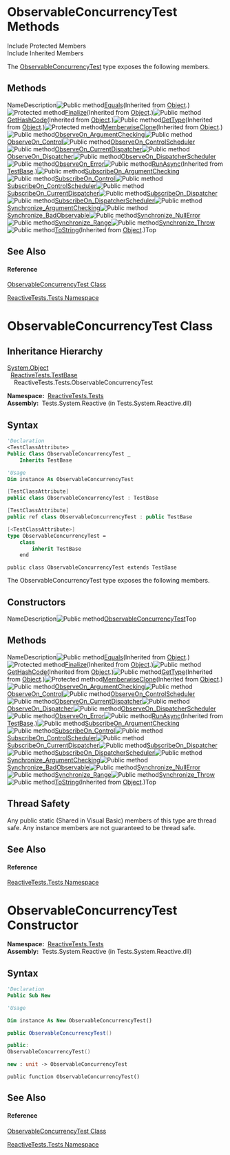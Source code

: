 # ObservableConcurrencyTest Methods

Include Protected Members  
Include Inherited Members

The [ObservableConcurrencyTest](ObservableConcurrencyTest\ObservableConcurrencyTest.md) type exposes the following members.

## Methods

NameDescription![Public method](images\Hh303103.pubmethod(en-us,VS.103).gif "Public method")[Equals](https://msdn.microsoft.com/en-us/library/m:system.object.equals(system.object)(v=VS.103))(Inherited from [Object](https://msdn.microsoft.com/en-us/library/e5kfa45b).)![Protected method](images\Hh303103.protmethod(en-us,VS.103).gif "Protected method")[Finalize](https://msdn.microsoft.com/en-us/library/4k87zsw7)(Inherited from [Object](https://msdn.microsoft.com/en-us/library/e5kfa45b).)![Public method](images\Hh303103.pubmethod(en-us,VS.103).gif "Public method")[GetHashCode](https://msdn.microsoft.com/en-us/library/zdee4b3y)(Inherited from [Object](https://msdn.microsoft.com/en-us/library/e5kfa45b).)![Public method](images\Hh303103.pubmethod(en-us,VS.103).gif "Public method")[GetType](https://msdn.microsoft.com/en-us/library/dfwy45w9)(Inherited from [Object](https://msdn.microsoft.com/en-us/library/e5kfa45b).)![Protected method](images\Hh303103.protmethod(en-us,VS.103).gif "Protected method")[MemberwiseClone](https://msdn.microsoft.com/en-us/library/57ctke0a)(Inherited from [Object](https://msdn.microsoft.com/en-us/library/e5kfa45b).)![Public method](images\Hh303103.pubmethod(en-us,VS.103).gif "Public method")[ObserveOn\_ArgumentChecking](ObserveOn\ObservableConcurrencyTest.ObserveOn_ArgumentChecking.md)![Public method](images\Hh303103.pubmethod(en-us,VS.103).gif "Public method")[ObserveOn\_Control](ObserveOn\ObservableConcurrencyTest.ObserveOn_Control.md)![Public method](images\Hh303103.pubmethod(en-us,VS.103).gif "Public method")[ObserveOn\_ControlScheduler](ObserveOn\ObservableConcurrencyTest.ObserveOn_ControlScheduler.md)![Public method](images\Hh303103.pubmethod(en-us,VS.103).gif "Public method")[ObserveOn\_CurrentDispatcher](ObserveOn\ObservableConcurrencyTest.ObserveOn_CurrentDispatcher.md)![Public method](images\Hh303103.pubmethod(en-us,VS.103).gif "Public method")[ObserveOn\_Dispatcher](ObserveOn\ObservableConcurrencyTest.ObserveOn_Dispatcher.md)![Public method](images\Hh303103.pubmethod(en-us,VS.103).gif "Public method")[ObserveOn\_DispatcherScheduler](ObserveOn\ObservableConcurrencyTest.ObserveOn_DispatcherScheduler.md)![Public method](images\Hh303103.pubmethod(en-us,VS.103).gif "Public method")[ObserveOn\_Error](ObserveOn\ObservableConcurrencyTest.ObserveOn_Error.md)![Public method](images\Hh303103.pubmethod(en-us,VS.103).gif "Public method")[RunAsync](https://msdn.microsoft.com/en-us/library/m:reactivetests.testbase.runasync(system.action%7breactivetests.waiter%7d)(v=VS.103))(Inherited from [TestBase](TestBase\TestBase.md).)![Public method](images\Hh303103.pubmethod(en-us,VS.103).gif "Public method")[SubscribeOn\_ArgumentChecking](SubscribeOn\ObservableConcurrencyTest.SubscribeOn_ArgumentChecking.md)![Public method](images\Hh303103.pubmethod(en-us,VS.103).gif "Public method")[SubscribeOn\_Control](SubscribeOn\ObservableConcurrencyTest.SubscribeOn_Control.md)![Public method](images\Hh303103.pubmethod(en-us,VS.103).gif "Public method")[SubscribeOn\_ControlScheduler](SubscribeOn\ObservableConcurrencyTest.SubscribeOn_ControlScheduler.md)![Public method](images\Hh303103.pubmethod(en-us,VS.103).gif "Public method")[SubscribeOn\_CurrentDispatcher](SubscribeOn\ObservableConcurrencyTest.SubscribeOn_CurrentDispatcher.md)![Public method](images\Hh303103.pubmethod(en-us,VS.103).gif "Public method")[SubscribeOn\_Dispatcher](SubscribeOn\ObservableConcurrencyTest.SubscribeOn_Dispatcher.md)![Public method](images\Hh303103.pubmethod(en-us,VS.103).gif "Public method")[SubscribeOn\_DispatcherScheduler](SubscribeOn\ObservableConcurrencyTest.SubscribeOn_DispatcherScheduler.md)![Public method](images\Hh303103.pubmethod(en-us,VS.103).gif "Public method")[Synchronize\_ArgumentChecking](Synchronize\ObservableConcurrencyTest.Synchronize_ArgumentChecking.md)![Public method](images\Hh303103.pubmethod(en-us,VS.103).gif "Public method")[Synchronize\_BadObservable](Synchronize\ObservableConcurrencyTest.Synchronize_BadObservable.md)![Public method](images\Hh303103.pubmethod(en-us,VS.103).gif "Public method")[Synchronize\_NullError](Synchronize\ObservableConcurrencyTest.Synchronize_NullError.md)![Public method](images\Hh303103.pubmethod(en-us,VS.103).gif "Public method")[Synchronize\_Range](Synchronize\ObservableConcurrencyTest.Synchronize_Range.md)![Public method](images\Hh303103.pubmethod(en-us,VS.103).gif "Public method")[Synchronize\_Throw](Synchronize\ObservableConcurrencyTest.Synchronize_Throw.md)![Public method](images\Hh303103.pubmethod(en-us,VS.103).gif "Public method")[ToString](https://msdn.microsoft.com/en-us/library/7bxwbwt2)(Inherited from [Object](https://msdn.microsoft.com/en-us/library/e5kfa45b).)Top

## See Also

#### Reference

[ObservableConcurrencyTest Class](ObservableConcurrencyTest\ObservableConcurrencyTest.md)

[ReactiveTests.Tests Namespace](ReactiveTests.Tests\ReactiveTests.Tests.md)





# ObservableConcurrencyTest Class

## Inheritance Hierarchy

[System.Object](https://msdn.microsoft.com/en-us/library/e5kfa45b)  
  [ReactiveTests.TestBase](TestBase\TestBase.md)  
    ReactiveTests.Tests.ObservableConcurrencyTest

**Namespace:**  [ReactiveTests.Tests](ReactiveTests.Tests\ReactiveTests.Tests.md)  
**Assembly:**  Tests.System.Reactive (in Tests.System.Reactive.dll)

## Syntax

```vb
'Declaration
<TestClassAttribute> _
Public Class ObservableConcurrencyTest _
    Inherits TestBase
```

```vb
'Usage
Dim instance As ObservableConcurrencyTest
```

```csharp
[TestClassAttribute]
public class ObservableConcurrencyTest : TestBase
```

```c++
[TestClassAttribute]
public ref class ObservableConcurrencyTest : public TestBase
```

```fsharp
[<TestClassAttribute>]
type ObservableConcurrencyTest =  
    class
        inherit TestBase
    end
```

```jscript
public class ObservableConcurrencyTest extends TestBase
```

The ObservableConcurrencyTest type exposes the following members.

## Constructors

NameDescription![Public method](images\Hh303103.pubmethod(en-us,VS.103).gif "Public method")[ObservableConcurrencyTest](ObservableConcurrencyTest\ObservableConcurrencyTest.md)Top

## Methods

NameDescription![Public method](images\Hh303103.pubmethod(en-us,VS.103).gif "Public method")[Equals](https://msdn.microsoft.com/en-us/library/m:system.object.equals(system.object)(v=VS.103))(Inherited from [Object](https://msdn.microsoft.com/en-us/library/e5kfa45b).)![Protected method](images\Hh303103.protmethod(en-us,VS.103).gif "Protected method")[Finalize](https://msdn.microsoft.com/en-us/library/4k87zsw7)(Inherited from [Object](https://msdn.microsoft.com/en-us/library/e5kfa45b).)![Public method](images\Hh303103.pubmethod(en-us,VS.103).gif "Public method")[GetHashCode](https://msdn.microsoft.com/en-us/library/zdee4b3y)(Inherited from [Object](https://msdn.microsoft.com/en-us/library/e5kfa45b).)![Public method](images\Hh303103.pubmethod(en-us,VS.103).gif "Public method")[GetType](https://msdn.microsoft.com/en-us/library/dfwy45w9)(Inherited from [Object](https://msdn.microsoft.com/en-us/library/e5kfa45b).)![Protected method](images\Hh303103.protmethod(en-us,VS.103).gif "Protected method")[MemberwiseClone](https://msdn.microsoft.com/en-us/library/57ctke0a)(Inherited from [Object](https://msdn.microsoft.com/en-us/library/e5kfa45b).)![Public method](images\Hh303103.pubmethod(en-us,VS.103).gif "Public method")[ObserveOn\_ArgumentChecking](ObserveOn\ObservableConcurrencyTest.ObserveOn_ArgumentChecking.md)![Public method](images\Hh303103.pubmethod(en-us,VS.103).gif "Public method")[ObserveOn\_Control](ObserveOn\ObservableConcurrencyTest.ObserveOn_Control.md)![Public method](images\Hh303103.pubmethod(en-us,VS.103).gif "Public method")[ObserveOn\_ControlScheduler](ObserveOn\ObservableConcurrencyTest.ObserveOn_ControlScheduler.md)![Public method](images\Hh303103.pubmethod(en-us,VS.103).gif "Public method")[ObserveOn\_CurrentDispatcher](ObserveOn\ObservableConcurrencyTest.ObserveOn_CurrentDispatcher.md)![Public method](images\Hh303103.pubmethod(en-us,VS.103).gif "Public method")[ObserveOn\_Dispatcher](ObserveOn\ObservableConcurrencyTest.ObserveOn_Dispatcher.md)![Public method](images\Hh303103.pubmethod(en-us,VS.103).gif "Public method")[ObserveOn\_DispatcherScheduler](ObserveOn\ObservableConcurrencyTest.ObserveOn_DispatcherScheduler.md)![Public method](images\Hh303103.pubmethod(en-us,VS.103).gif "Public method")[ObserveOn\_Error](ObserveOn\ObservableConcurrencyTest.ObserveOn_Error.md)![Public method](images\Hh303103.pubmethod(en-us,VS.103).gif "Public method")[RunAsync](https://msdn.microsoft.com/en-us/library/m:reactivetests.testbase.runasync(system.action%7breactivetests.waiter%7d)(v=VS.103))(Inherited from [TestBase](TestBase\TestBase.md).)![Public method](images\Hh303103.pubmethod(en-us,VS.103).gif "Public method")[SubscribeOn\_ArgumentChecking](SubscribeOn\ObservableConcurrencyTest.SubscribeOn_ArgumentChecking.md)![Public method](images\Hh303103.pubmethod(en-us,VS.103).gif "Public method")[SubscribeOn\_Control](SubscribeOn\ObservableConcurrencyTest.SubscribeOn_Control.md)![Public method](images\Hh303103.pubmethod(en-us,VS.103).gif "Public method")[SubscribeOn\_ControlScheduler](SubscribeOn\ObservableConcurrencyTest.SubscribeOn_ControlScheduler.md)![Public method](images\Hh303103.pubmethod(en-us,VS.103).gif "Public method")[SubscribeOn\_CurrentDispatcher](SubscribeOn\ObservableConcurrencyTest.SubscribeOn_CurrentDispatcher.md)![Public method](images\Hh303103.pubmethod(en-us,VS.103).gif "Public method")[SubscribeOn\_Dispatcher](SubscribeOn\ObservableConcurrencyTest.SubscribeOn_Dispatcher.md)![Public method](images\Hh303103.pubmethod(en-us,VS.103).gif "Public method")[SubscribeOn\_DispatcherScheduler](SubscribeOn\ObservableConcurrencyTest.SubscribeOn_DispatcherScheduler.md)![Public method](images\Hh303103.pubmethod(en-us,VS.103).gif "Public method")[Synchronize\_ArgumentChecking](Synchronize\ObservableConcurrencyTest.Synchronize_ArgumentChecking.md)![Public method](images\Hh303103.pubmethod(en-us,VS.103).gif "Public method")[Synchronize\_BadObservable](Synchronize\ObservableConcurrencyTest.Synchronize_BadObservable.md)![Public method](images\Hh303103.pubmethod(en-us,VS.103).gif "Public method")[Synchronize\_NullError](Synchronize\ObservableConcurrencyTest.Synchronize_NullError.md)![Public method](images\Hh303103.pubmethod(en-us,VS.103).gif "Public method")[Synchronize\_Range](Synchronize\ObservableConcurrencyTest.Synchronize_Range.md)![Public method](images\Hh303103.pubmethod(en-us,VS.103).gif "Public method")[Synchronize\_Throw](Synchronize\ObservableConcurrencyTest.Synchronize_Throw.md)![Public method](images\Hh303103.pubmethod(en-us,VS.103).gif "Public method")[ToString](https://msdn.microsoft.com/en-us/library/7bxwbwt2)(Inherited from [Object](https://msdn.microsoft.com/en-us/library/e5kfa45b).)Top

## Thread Safety

Any public static (Shared in Visual Basic) members of this type are thread safe. Any instance members are not guaranteed to be thread safe.

## See Also

#### Reference

[ReactiveTests.Tests Namespace](ReactiveTests.Tests\ReactiveTests.Tests.md)









# ObservableConcurrencyTest Constructor

**Namespace:**  [ReactiveTests.Tests](ReactiveTests.Tests\ReactiveTests.Tests.md)  
**Assembly:**  Tests.System.Reactive (in Tests.System.Reactive.dll)

## Syntax

```vb
'Declaration
Public Sub New
```

```vb
'Usage

Dim instance As New ObservableConcurrencyTest()
```

```csharp
public ObservableConcurrencyTest()
```

```c++
public:
ObservableConcurrencyTest()
```

```fsharp
new : unit -> ObservableConcurrencyTest
```

```jscript
public function ObservableConcurrencyTest()
```

## See Also

#### Reference

[ObservableConcurrencyTest Class](ObservableConcurrencyTest\ObservableConcurrencyTest.md)

[ReactiveTests.Tests Namespace](ReactiveTests.Tests\ReactiveTests.Tests.md)




